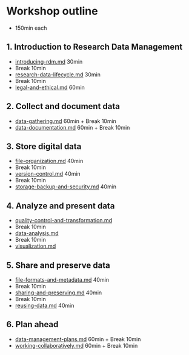 # Workshop outline
- 150min each

## 1. Introduction to Research Data Management
- [introducing-rdm.md](../modules/introducing-rdm.md) 30min
- Break 10min
- [research-data-lifecycle.md](../modules/research-data-lifecycle.md) 30min
- Break 10min
- [legal-and-ethical.md](../modules/legal-and-ethical.md) 60min

## 2. Collect and document data
- [data-gathering.md](../modules/data-gathering.md) 60min + Break 10min
- [data-documentation.md](../modules/data-documentation.md) 60min + Break 10min

## 3. Store digital data
<!-- ## Assure data usability -->

- [file-organization.md](../modules/file-organization.md) 40min
- Break 10min
- [version-control.md](../modules/version-control.md) 40min
- Break 10min
- [storage-backup-and-security.md](../modules/storage-backup-and-security.md) 40min

## 4. Analyze and present data
- [quality-control-and-transformation.md](../modules/quality-control-and-transformation.md)
- Break 10min
- [data-analysis.md](../modules/data-analysis.md)
- Break 10min
- [visualization.md](../modules/visualization.md)

## 5. Share and preserve data
- [file-formats-and-metadata.md](../modules/file-formats-and-metadata.md) 40min
- Break 10min
- [sharing-and-preserving.md](../modules/sharing-and-preserving.md) 40min
- Break 10min
- [reusing-data.md](../modules/reusing-data.md) 40min

## 6. Plan ahead
- [data-management-plans.md](../modules/data-management-plans.mdd) 60min + Break 10min
- [working-collaboratively.md](../modules/working-collaboratively.md) 60min + Break 10min
